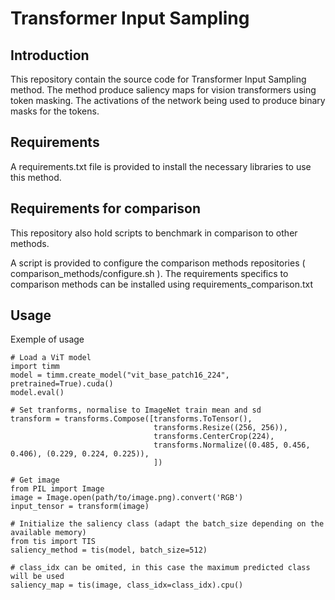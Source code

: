 # Transformer Input Sampling

## Introduction
This repository contain the source code for Transformer Input Sampling method.
The method produce saliency maps for vision transformers using token masking.
The activations of the network being used to produce binary masks for the tokens.

## Requirements
A requirements.txt file is provided to install the necessary libraries to use this method.

## Requirements for comparison
This repository also hold scripts to benchmark in comparison to other methods.

A script is provided to configure the comparison methods repositories ( comparison_methods/configure.sh ).
The requirements specifics to comparison methods can be installed using requirements_comparison.txt

## Usage

Exemple of usage

``` 
# Load a ViT model
import timm
model = timm.create_model("vit_base_patch16_224", pretrained=True).cuda()
model.eval()

# Set tranforms, normalise to ImageNet train mean and sd 
transform = transforms.Compose([transforms.ToTensor(),
                                transforms.Resize((256, 256)),
                                transforms.CenterCrop(224),
                                transforms.Normalize((0.485, 0.456, 0.406), (0.229, 0.224, 0.225)),
                                ])

# Get image 
from PIL import Image 
image = Image.open(path/to/image.png).convert('RGB') 
input_tensor = transform(image)

# Initialize the saliency class (adapt the batch_size depending on the available memory)
from tis import TIS
saliency_method = tis(model, batch_size=512)

# class_idx can be omited, in this case the maximum predicted class will be used
saliency_map = tis(image, class_idx=class_idx).cpu()
``` 
